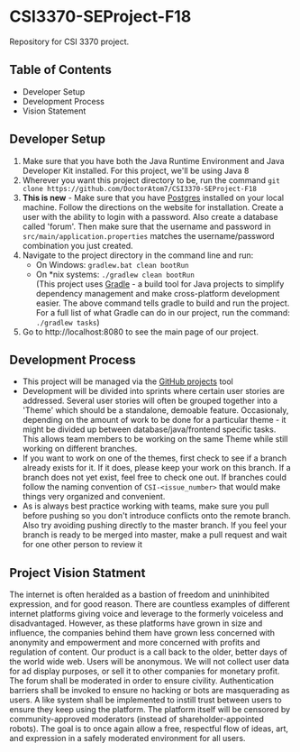 # CSI3370-SEProject-F18
Repository for CSI 3370 project.

## Table of Contents
- Developer Setup
- Development Process
- Vision Statement

## Developer Setup

1. Make sure that you have both the Java Runtime Environment and Java Developer Kit installed. For this project, we'll be using Java 8
2. Wherever you want this project directory to be, run the command `git clone https://github.com/DoctorAtom7/CSI3370-SEProject-F18`
3. **This is new** - Make sure that you have [Postgres](https://www.postgresql.org/download/) installed on your local machine. Follow the directions on the website for installation. Create a user with the ability to login with a password. Also create a database called 'forum'. Then make sure that the username and password in `src/main/application.properties` matches the username/password combination you just created.
4. Navigate to the project directory in the command line and run:
    * On Windows: `gradlew.bat clean bootRun`
    * On *nix systems: `./gradlew clean bootRun`   
(This project uses [Gradle](https://gradle.org/) - a build tool for Java projects to simplify dependency management and make cross-platform development easier. The above command tells gradle to build and run the project. For a full list of what Gradle can do in our project, run the command: `./gradlew tasks`)  
5. Go to http://localhost:8080 to see the main page of our project. 

## Development Process

* This project will be managed via the [GitHub projects](https://github.com/DoctorAtom7/CSI3370-SEProject-F18/projects/1) tool 
* Development will be divided into sprints where certain user stories are addressed. Several user stories will often be grouped together into a 'Theme' which should be a standalone, demoable feature. Occasionaly, depending on the amount of work to be done for a particular theme - it might be divided up between database/java/frontend specific tasks. This allows team members to be working on the same Theme while still working on different branches. 
* If you want to work on one of the themes, first check to see if a branch already exists for it. If it does, please keep your work on this branch. If a branch does not yet exist, feel free to check one out. If branches could follow the naming convention of `CSI-<issue_number>` that would make things very organized and convenient. 
* As is always best practice working with teams, make sure you pull before pushing so you don't introduce conflicts onto the remote branch. Also try avoiding pushing directly to the master branch. If you feel your branch is ready to be merged into master, make a pull request and wait for one other person to review it

## Project Vision Statment
The internet is often heralded as a bastion of freedom and uninhibited expression, and for good reason. There are countless examples of different internet platforms giving voice and leverage to the formerly voiceless and disadvantaged. However, as these platforms have grown in size and influence, the companies behind them have grown less concerned with anonymity and empowerment and more concerned with profits and regulation of content. Our product is a call back to the older, better days of the world wide web. Users will be anonymous. We will not collect user data for ad display purposes, or sell it to other companies for monetary profit. The forum shall be moderated in order to ensure civility. Authentication barriers shall be invoked to ensure no hacking or bots are masquerading as users. A like system shall be implemented to instill trust between users to ensure they keep using the platform. The platform itself will be censored by community-approved moderators (instead of shareholder-appointed robots). The goal is to once again allow a free, respectful flow of ideas, art, and expression in a safely moderated environment for all users.
